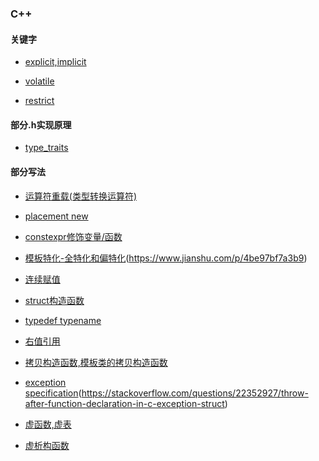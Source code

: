 ### C++

#### 关键字

* [explicit,implicit](https://cloud.tencent.com/developer/article/1900901)

* [volatile](https://zhuanlan.zhihu.com/p/62060524)

* [restrict](https://zhuanlan.zhihu.com/p/349726808)

#### 部分.h实现原理

* [type_traits](https://csguide.cn/cpp/modern_cpp/type_traits.html#%E4%BB%80%E4%B9%88%E6%98%AF-type-traits)


#### 部分写法

* [运算符重载(类型转换运算符)](https://www.cnblogs.com/HDK2016/p/11186295.html)

* [placement new](https://zhuanlan.zhihu.com/p/228001107)

* [constexpr修饰变量/函数](https://www.cnblogs.com/ljwgis/p/13095739.html)

* [模板特化-全特化和偏特化](https://zhuanlan.zhihu.com/p/346400616)(https://www.jianshu.com/p/4be97bf7a3b9)

* [连续赋值](https://blog.csdn.net/Mistery_hzj/article/details/83178418)

* [struct构造函数](https://zhuanlan.zhihu.com/p/392077524)

* [typedef typename](https://zhuanlan.zhihu.com/p/106198289)

* [右值引用](https://zhuanlan.zhihu.com/p/335994370)

* [拷贝构造函数,模板类的拷贝构造函数](https://www.cnblogs.com/silentNight/p/5545643.html)

* [exception specification](https://learn.microsoft.com/en-us/cpp/cpp/exception-specifications-throw-cpp?view=msvc-170)(https://stackoverflow.com/questions/22352927/throw-after-function-declaration-in-c-exception-struct)
* [虚函数,虚表](https://learn.microsoft.com/zh-cn/cpp/cpp/virtual-functions?view=msvc-170)

* [虚析构函数](https://zhuanlan.zhihu.com/p/148290103)